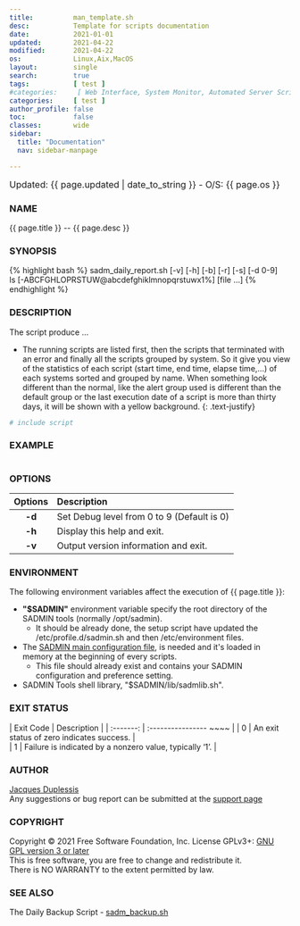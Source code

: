 ```yaml
---
title:          man_template.sh
desc:           Template for scripts documentation
date:           2021-01-01
updated:        2021-04-22
modified:       2021-04-22
os:             Linux,Aix,MacOS
layout:         single
search:         true
tags:           [ test ] 
#categories:     [ Web Interface, System Monitor, Automated Server Scripts, Automated Client Scripts, Command Line Tools,  Utilities, Libraries, Templates, Test ] 
categories:     [ test ] 
author_profile: false
toc:            false
classes:        wide
sidebar:
  title: "Documentation"
  nav: sidebar-manpage

---
```

<font size="3">
Updated: {{ page.updated | date_to_string }} - O/S: {{ page.os }}
</font> 


### NAME

{{ page.title }} -- {{ page.desc }}


### SYNOPSIS

{% highlight bash %}
    sadm_daily_report.sh [-v] [-h] [-b] [-r] [-s] [-d 0-9]  
    ls [-ABCFGHLOPRSTUW@abcdefghiklmnopqrstuwx1%] [file ...]
{% endhighlight %}


### DESCRIPTION

The script produce ...
<!-- ![Daily Script Report Example](/assets/img/man/sadm_daily_report_script.png){: .align-center} -->
  - The running scripts are listed first, then the scripts that terminated with an error and finally all the scripts grouped by system. So it give you view of the statistics of each script (start time, end time, elapse time,...) of each systems sorted and grouped by name. When something look different than the normal, like the alert group used is different than the default group or the last execution date of a script is more than thirty days, it will be shown with a yellow background. 
  {: .text-justify}
 
```bash
# include script
```



### EXAMPLE

```bash
```

<a id="options"></a>
### OPTIONS

| Options | Description                                |
|:-------:|:------------------------------------------ |
| **-d**  | Set Debug level from 0 to 9 (Default is 0) |
| **-h**  | Display this help and exit.                |
| **-v**  | Output version information and exit.       |


### ENVIRONMENT
The following environment variables affect the execution of {{ page.title }}:  
- **"$SADMIN"** environment variable specify the root directory of the SADMIN tools (normally /opt/sadmin).  
  - It should be already done, the setup script have updated the /etc/profile.d/sadmin.sh and then /etc/environment files.  
- The [SADMIN main configuration file](/doc/man/file_sadmin_cfg.php), is needed and it's loaded in memory at the beginning of every scripts.
  - This file should already exist and contains your SADMIN configuration and preference setting.
- SADMIN Tools shell library, "$SADMIN/lib/sadmlib.sh".  


### EXIT STATUS

| Exit Code | Description                                             |
| :-------: | :----------------                            ~~~~           |
| 0         | An exit status of zero indicates success.               |  
| 1         | Failure is indicated by a nonzero value, typically ‘1’. |  


### AUTHOR
[Jacques Duplessis](jacques.duplessis@sadmin.ca.)  
Any suggestions or bug report can be submitted at the [support page](www.sadmin.ca/support.php)


### COPYRIGHT
Copyright © 2021 Free Software Foundation, Inc. License GPLv3+: [GNU GPL version 3 or later](http://gnu.org/licenses/gpl.html)  
This is free software, you are free to change and redistribute it.   
There is NO WARRANTY to the extent permitted by law.  


### SEE ALSO
The Daily Backup Script - [sadm_backup.sh](#)
